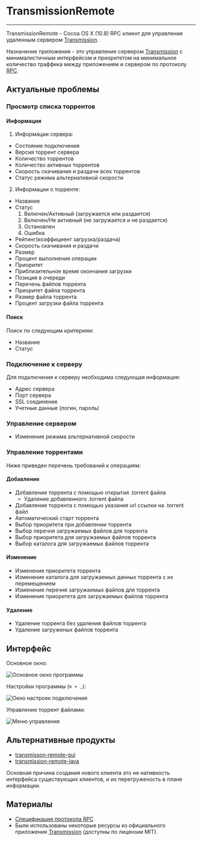 # TransmissionRemote

---

TransmissionRemote - Cocoa OS X (10.8) RPC клиент для управления удаленным сервером [Transmission][transmission].

Назначение приложения - это управление сервером [Transmission][transmission] с минималистичным интерфейсом и приоритетом на минимальное количество траффика между приложением и сервером по протоколу [RPC][rpcwiki].

## Актуальные проблемы
### Просмотр списка торрентов
#### Информация

1. Информации сервера:

  * Состояние подключения
  * Версия торрент сервера
  * Количество торрентов
  * Количество активных торрентов
  * Скорость скачивания и раздачи всех торрентов
  * Статус режима альтернативной скорости

2. Информации о торренте:

  * Название
  * Статус
    1. Включен/Активный (загружается или раздается)
    2. Включен/Не активный (не загружается и не раздается)
    3. Остановлен
    4. Ошибка
  * Рейтинг(коэффициент загрузка/раздача)
  * Скорость скачивания и раздачи
  * Размер
  * Процент выполнения операции
  * Приоритет
  * Приблизительное время окончания загрузки
  * Позиция в очереди
  * Перечень файлов торрента
  * Приоритет файла торрента
  * Размер файла торрента
  * Процент загрузки файла торрента

#### Поиск

Поиск по следующим критериям:

* Название
* Статус

### Подключение к серверу

Для подключения к серверу необходима следующая информация:

* Адрес сервера
* Порт сервера
* SSL соединение
* Учетные данные (логин, пароль)

### Управление сервером

* Изменение режима альтернативной скорости

### Управление торрентами

Ниже приведен перечень требований к операциям:

#### Добавление

* Добавление торрента с помощью открытия .torrent файла
  * Удаление добавленного .torrent файла
* Добавление торрента с помощью указания url ссылки на .torrent файл
* Автоматический старт торрента
* Выбор приоритета при добавлении торрента
* Выбор перечня загружаемых файлов для торрента
* Выбор приоритета для загружаемых файлов торрента
* Выбор каталога для загружаемых файлов торрента

#### Изменение

* Изменение приоритета торрента
* Изменение каталога для загружаемых данных торрента с их перемещением
* Изменение перечня загружаемых файлов для торрента
* Изменение приоритета для загружаемых файлов торрента

#### Удаление

* Удаление торрента без удаления файлов торрента
* Удаление загруженых файлов торрента


## Интерфейс

Основное окно:

![Основное окно программы][mainwindow]

Настройки программы (`⌘ + ,`):

![Окно настроек подключения][options]

Управление торрент файлами:

![Меню управления][menu]

## Альтернативные продукты

* [transmisson-remote-gui](http://code.google.com/p/transmisson-remote-gui)
* [transmission-remote-java](http://sourceforge.net/projects/transmission-rj)

Основная причина создания нового клиента это не нативность интерфейса существующих клиентов, и их перегруженость в плане информации.

## Материалы

* [Спецификация протокола RPC][rpcspec]
* Были использованы некоторые ресурсы из официального приложения [Transmission][transmission] (доступны по лицензии MIT).

[transmission]: http://transmissionbt.com
[rpcwiki]: http://ru.wikipedia.org/wiki/Remote_Procedure_Call
[mainwindow]: https://raw.github.com/TurchenkoAlex/osx-project-2/master/screenshots/mainwindow.png
[menu]: https://raw.github.com/TurchenkoAlex/osx-project-2/master/screenshots/menu.png
[options]: https://raw.github.com/TurchenkoAlex/osx-project-2/master/screenshots/options.png
[rpcspec]: https://raw.github.com/TurchenkoAlex/osx-project-3/master/rpc-spec.txt
